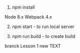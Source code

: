 1. npm install

Node 8.x
Webpack 4.x

2. npm start - to run local server

3. npm run build - to create build


branck Lesson 1 new TEXT